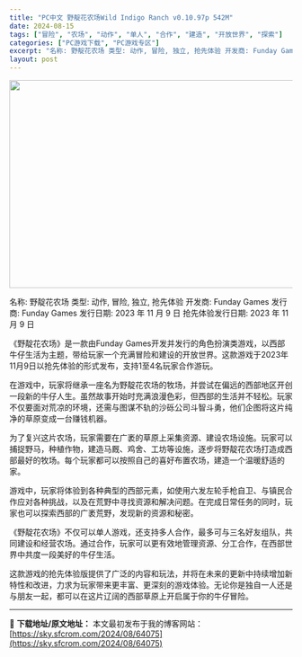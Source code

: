 ```yaml
---
title: "PC中文 野靛花农场Wild Indigo Ranch v0.10.97p 542M"
date: 2024-08-15
tags: ["冒险", "农场", "动作", "单人", "合作", "建造", "开放世界", "探索"]
categories: ["PC游戏下载", "PC游戏专区"]
excerpt: "名称: 野靛花农场 类型: 动作, 冒险, 独立, 抢先体验 开发商: Funday Games 发行商: Funday Games 发行日期: 2023 年 11 月 9 日 抢先体验发行日期: 2023 年 11 月 9 日 《野靛花农场》是一款由Funday Games开发并发行的角色扮演类游&hellip;"
layout: post
---
```


<img class="aligncenter size-full wp-image-64078" src="https://sky.sfcrom.com/wp-content/uploads/2024/08/2024081508463460.webp" alt="" width="660" height="370" />

名称: 野靛花农场
类型: 动作, 冒险, 独立, 抢先体验
开发商: Funday Games
发行商: Funday Games
发行日期: 2023 年 11 月 9 日
抢先体验发行日期: 2023 年 11 月 9 日

《野靛花农场》是一款由Funday Games开发并发行的角色扮演类游戏，以西部牛仔生活为主题，带给玩家一个充满冒险和建设的开放世界。这款游戏于2023年11月9日以抢先体验的形式发布，支持1至4名玩家合作游玩。

在游戏中，玩家将继承一座名为野靛花农场的牧场，并尝试在偏远的西部地区开创一段新的牛仔人生。虽然故事开始时充满浪漫色彩，但西部的生活并不轻松。玩家不仅要面对荒凉的环境，还需与图谋不轨的沙砾公司斗智斗勇，他们企图将这片纯净的草原变成一台赚钱机器。

为了复兴这片农场，玩家需要在广袤的草原上采集资源、建设农场设施。玩家可以捕捉野马，种植作物，建造马厩、鸡舍、工坊等设施，逐步将野靛花农场打造成西部最好的牧场。每个玩家都可以按照自己的喜好布置农场，建造一个温暖舒适的家。

游戏中，玩家将体验到各种典型的西部元素，如使用六发左轮手枪自卫、与镇民合作应对各种挑战，以及在荒野中寻找资源和解决问题。在完成日常任务的同时，玩家也可以探索西部的广袤荒野，发现新的资源和秘密。

《野靛花农场》不仅可以单人游戏，还支持多人合作，最多可与三名好友组队，共同建设和经营农场。通过合作，玩家可以更有效地管理资源、分工合作，在西部世界中共度一段美好的牛仔生活。

这款游戏的抢先体验版提供了广泛的内容和玩法，并将在未来的更新中持续增加新特性和改进，力求为玩家带来更丰富、更深刻的游戏体验。无论你是独自一人还是与朋友一起，都可以在这片辽阔的西部草原上开启属于你的牛仔冒险。

---
📖 **下载地址/原文地址：** 本文最初发布于我的博客网站：[https://sky.sfcrom.com/2024/08/64075](https://sky.sfcrom.com/2024/08/64075)

